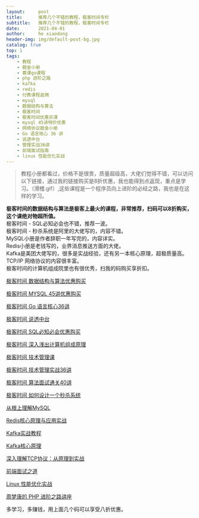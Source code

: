 ```yaml
---
layout:     post
title:      推荐几个不错的教程，极客时间专栏
subtitle:   推荐几个不错的教程，极客时间专栏
date:       2021-04-01
author:     he xiaodong
header-img: img/default-post-bg.jpg
catalog: true
top: 1
tags:
    - 教程
    - 掘金小册
    - 慕课go课程
    - php 进阶之路
    - kafka
    - redis
    - 付费课程返佣
    - mysql
    - 数据结构与算法
    - 极客时间
    - 极客时间优惠买课
    - mysql 45讲特价优惠
    - 网络协议掘金小册
    - Go 语言核心 36 讲
    - 说透中台
    - 管理实战36讲
    - 前端面试指南
    - linux 性能优化实战
---
```


> 教程小册都看过，价格不是很贵，质量超级高，大佬们觉得不错，可以访问以下链接，通过我的链接购买是8折优惠，我也能得到点返现，重点是学习。（滑稽.gif）,这些课程是一个程序员向上进阶的必经之路，我也是在这样的学习。

**极客时间的数据结构与算法是极客上最火的课程，非常推荐，扫码可以8折购买，这个课绝对物超所值。**<br />
极客时间 - SQL必知必会也不错，推荐一波。<br/>
极客时间 - 秒杀系统是阿里的大佬写的，内容不错。<br />
MySQL小册是作者辞职一年写完的，内容详实。<br />
Redis小册是老钱写的，业界消息推送方面的大佬。<br />
Kafka是美团大佬写的，很多是实战经验，还有另一本核心原理，超极质量高。<br />
TCP/IP 网络协议的内容很丰富。<br />
极客时间的计算机组成院里也有很优秀，扫我的码购买享折扣。

[极客时间 数据结构与算法优惠购买](https://time.geekbang.org/column/intro/126?tab=catalog&code=PwGMePbO-oBZQECwPc6vx0f5J6mjEiBj7gkZF9ig-ko%3D&utm_term=SPoster)

[极客时间 MYSQL 45讲优惠购买](https://time.geekbang.org/column/intro/139?tab=catalog&code=diIl3Av7In7p-TmrXqDVZ3CuXDaXfqJR4Ey-HR7L5tw%3D&utm_term=SPoster)

[极客时间 Go 语言核心36讲](https://time.geekbang.org/column/intro/112?code=Z12kgyvGlATwUJZwVZTiSRuyyxal9wmyNyjXtwLNPjY%3D&utm_term=SPoster)

[极客时间 说透中台](https://time.geekbang.org/column/intro/234?tab=catalog&code=FGy9EiQL0ccqsDCGyqEqM-AwZj2vO3hJEyWNObhfHxc%3D&utm_term=SPoster)

[极客时间 SQL必知必会优惠购买](https://time.geekbang.org/column/intro/192?tab=catalog&code=2DScTHuk5fm2TKSaqw-39RXQWV%2FC4-eoh2-mMbwMBM8%3D&utm_term=SPoster&page=A)

[极客时间 深入浅出计算机组成原理](https://time.geekbang.org/column/intro/170?tab=catalog&code=xkVfFIKX0gorq65YYPQWy1D0XaqCAUAZkGJnnkky-9U%3D&utm_term=SPoster)

[极客时间 技术管理课](https://time.geekbang.org/column/intro/49?code=YEWOh%2FodHyTUXACj61pm1S2ubmY8ERg2%2FckvSJB%2F3II%3D&utm_term=SPoster)

[极客时间 技术管理实战36讲](https://time.geekbang.org/column/intro/113?tab=catalog&code=F9swm9mmwsPWCzJmtqtLAXr9Uv%2FloJnODXBrpMdkzBU%3D&utm_term=SPoster)

[极客时间 算法面试通关40讲](https://time.geekbang.org/course/intro/130?code=eh3BHyG3lG7AVgwxWXsSgvRJZROaofNh-bg7Fu7lHU4%3D&utm_term=SPoster)

[极客时间 如何设计一个秒杀系统](https://time.geekbang.org/column/intro/127?tab=catalog&code=MudPOF524YqieuztAOWIy29NsH8rJCJyfd2kXAMvMho%3D&utm_term=SPoster)

[从根上理解MySQL](https://juejin.im/book/5bffcbc9f265da614b11b731?referrer=5b5ffccaf265da0fa8675517)

[Redis核心原理与应用实战](https://juejin.im/book/5afc2e5f6fb9a07a9b362527?referrer=5b5ffccaf265da0fa8675517)

[Kafka实战教程](https://juejin.im/book/5c7d467e5188251b9156fdc0?referrer=5b5ffccaf265da0fa8675517)

[Kafka核心原理](https://juejin.im/book/5c7d270ff265da2d89634e9e?referrer=5b5ffccaf265da0fa8675517)

[深入理解TCP协议：从原理到实战](https://juejin.im/book/5c70dbbe51882562046911bc?referrer=5b5ffccaf265da0fa8675517)

[前端面试之道](https://juejin.im/book/5bdc715fe51d454e755f75ef?referrer=5b5ffccaf265da0fa8675517)

[Linux 性能优化实战](https://time.geekbang.org/column/intro/140?tab=catalog&code=FIjdLWufKFEuwdPl06Lkq8B1e8wRB76pIPQX%2Fw%2FMLkw%3D&utm_term=SPoster)

[周梦康的 PHP 进阶之路讲座](https://segmentfault.com/ls/1650000011318558?r=bPqg5S)


多学习，多赚钱，用上面几个码可以享受八折优惠。
